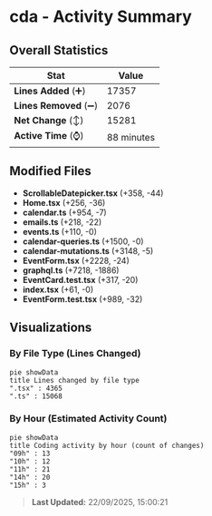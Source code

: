 # cda - Activity Summary 

## Overall Statistics

| Stat                   | Value                                                             |
| ---------------------- | ----------------------------------------------------------------- |
| **Lines Added** (➕)   | 17357                                          |
| **Lines Removed** (➖) | 2076                                        |
| **Net Change** (↕)    | 15281                |
| **Active Time** (⌚)   | 88 minutes |


## Modified Files
- **ScrollableDatepicker.tsx** (+358, -44)
- **Home.tsx** (+256, -36)
- **calendar.ts** (+954, -7)
- **emails.ts** (+218, -22)
- **events.ts** (+110, -0)
- **calendar-queries.ts** (+1500, -0)
- **calendar-mutations.ts** (+3148, -5)
- **EventForm.tsx** (+2228, -24)
- **graphql.ts** (+7218, -1886)
- **EventCard.test.tsx** (+317, -20)
- **index.tsx** (+61, -0)
- **EventForm.test.tsx** (+989, -32)

## Visualizations

### By File Type (Lines Changed)

```mermaid
pie showData
title Lines changed by file type
".tsx" : 4365
".ts" : 15068
```

### By Hour (Estimated Activity Count)

```mermaid
pie showData
title Coding activity by hour (count of changes)
"09h" : 13
"10h" : 12
"11h" : 21
"14h" : 20
"15h" : 3
```


> **Last Updated:** 22/09/2025, 15:00:21